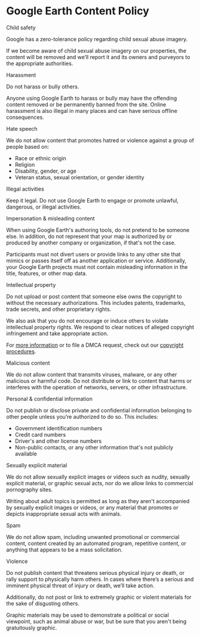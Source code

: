 Google Earth Content Policy
===========================

Child safety

Google has a zero-tolerance policy regarding child sexual abuse imagery.

If we become aware of child sexual abuse imagery on our properties, the content will be removed and we’ll report it and its owners and purveyors to the appropriate authorities.

Harassment

Do not harass or bully others.

Anyone using Google Earth to harass or bully may have the offending content removed or be permanently banned from the site. Online harassment is also illegal in many places and can have serious offline consequences.

Hate speech

We do not allow content that promotes hatred or violence against a group of people based on:

* Race or ethnic origin
* Religion
* Disability, gender, or age
* Veteran status, sexual orientation, or gender identity

Illegal activities

Keep it legal. Do not use Google Earth to engage or promote unlawful, dangerous, or illegal activities.

Impersonation & misleading content

When using Google Earth's authoring tools, do not pretend to be someone else. In addition, do not represent that your map is authorized by or produced by another company or organization, if that's not the case.

Participants must not divert users or provide links to any other site that mimics or passes itself off as another application or service. Additionally, your Google Earth projects must not contain misleading information in the title, features, or other map data.

Intellectual property

Do not upload or post content that someone else owns the copyright to without the necessary authorizations. This includes patents, trademarks, trade secrets, and other proprietary rights.

We also ask that you do not encourage or induce others to violate intellectual property rights. We respond to clear notices of alleged copyright infringement and take appropriate action.

For [more information](https://support.google.com/legal/topic/4558877) or to file a DMCA request, check out our [copyright procedures](https://support.google.com/legal/troubleshooter/1114905?rd=3#ts=1115658,1115689,2364966).

Malicious content

We do not allow content that transmits viruses, malware, or any other malicious or harmful code. Do not distribute or link to content that harms or interferes with the operation of networks, servers, or other infrastructure.

Personal & confidential information

Do not publish or disclose private and confidential information belonging to other people unless you’re authorized to do so. This includes:

* Government identification numbers
* Credit card numbers
* Driver's and other license numbers
* Non-public contacts, or any other information that's not publicly available

Sexually explicit material

We do not allow sexually explicit images or videos such as nudity, sexually explicit material, or graphic sexual acts, nor do we allow links to commercial pornography sites.

Writing about adult topics is permitted as long as they aren't accompanied by sexually explicit images or videos, or any material that promotes or depicts inappropriate sexual acts with animals.

Spam

We do not allow spam, including unwanted promotional or commercial content, content created by an automated program, repetitive content, or anything that appears to be a mass solicitation.

Violence

Do not publish content that threatens serious physical injury or death, or rally support to physically harm others. In cases where there’s a serious and imminent physical threat of injury or death, we’ll take action.

Additionally, do not post or link to extremely graphic or violent materials for the sake of disgusting others. 

Graphic materials may be used to demonstrate a political or social viewpoint, such as animal abuse or war, but be sure that you aren't being gratuitously graphic.